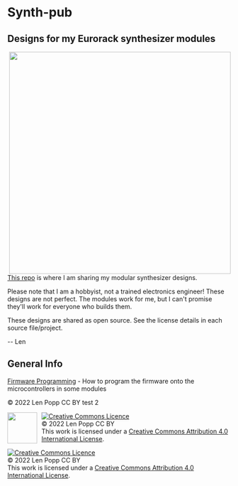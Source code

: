 # Synth-pub

## Designs for my Eurorack synthesizer modules

<img src="https://raw.githubusercontent.com/Len42/Synth-pub/main/docs/synth-photo.jpg" width=500px style="float:right">

[This repo](https://github.com/Len42/Synth-pub) is where I am sharing my modular synthesizer designs.

Please note that I am a hobbyist, not a trained electronics engineer! These designs are not perfect. The modules work for me, but I can't promise they'll work for everyone who builds them.

These designs are shared as open source. See the license details in each source file/project.

-- Len

## General Info

[Firmware Programming](firmware-programming.html) - How to program the firmware onto the microcontrollers in some modules

© 2022 Len Popp CC BY test 2

<div>
<div style="float:left; padding-right:10px;">
<img src="https://i0.wp.com/www.oshwa.org/wp-content/uploads/2014/03/oshw-logo-100-px.png" width=67 height=70 />
</div>
<div style="xfloat:left; padding-left:10px;">
<a rel="license" href="http://creativecommons.org/licenses/by/4.0/"><img alt="Creative Commons Licence" style="border-width:0;" src="https://i.creativecommons.org/l/by/4.0/88x31.png" /></a><br />© 2022 Len Popp CC BY<br />This work is licensed under a <a rel="license" href="http://creativecommons.org/licenses/by/4.0/">Creative Commons Attribution 4.0 International License</a>.
</div>
</div>

<a rel="license" href="http://creativecommons.org/licenses/by/4.0/"><img alt="Creative Commons Licence" style="border-width:0;" src="https://i.creativecommons.org/l/by/4.0/88x31.png" /></a><br />© 2022 Len Popp CC BY<br />This work is licensed under a <a rel="license" href="http://creativecommons.org/licenses/by/4.0/">Creative Commons Attribution 4.0 International License</a>.
